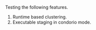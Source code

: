 Testing the following features.

1. Runtime based clustering.
2. Executable staging in condorio mode.
